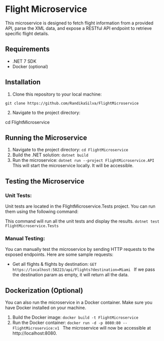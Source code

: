 # Flight Microservice

This microservice is designed to fetch flight information from a provided API, parse the XML data, and expose a RESTful API endpoint to retrieve specific flight details.

## Requirements
- .NET 7 SDK
- Docker (optional)

## Installation
1. Clone this repository to your local machine:
```
git clone https://github.com/RandikaSilva/FlightMicroservice
```
2. Navigate to the project directory:

cd FlightMicroservice


## Running the Microservice
1. Navigate to the project directory:
`cd FlightMicroservice
`
2. Build the .NET solution:
`dotnet build
`
3. Run the microservice:
`dotnet run --project FlightMicroservice.API
`
This will start the microservice locally. It will be accessible.

## Testing the Microservice
### Unit Tests:
Unit tests are located in the FlightMicroservice.Tests project. You can run them using the following command:

This command will run all the unit tests and display the results.
`dotnet test FlightMicroservice.Tests
`
### Manual Testing:
You can manually test the microservice by sending HTTP requests to the exposed endpoints. Here are some sample requests:
- Get all flights & flights by destination:
`GET https://localhost:58223/api/Flights?destination=Miami
`
If we pass the destination param as empty, it will return all the data.

## Dockerization (Optional)
You can also run the microservice in a Docker container. Make sure you have Docker installed on your machine.
1. Build the Docker image:
`docker build -t FlightMicroservice 
`
2. Run the Docker container:
`docker run -d -p 8080:80 --FlightMicroservice:v1
`
The microservice will now be accessible at http://localhost:8080.
